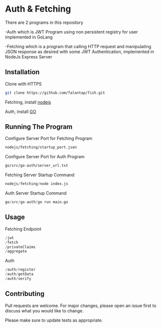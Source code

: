 # Auth & Fetching

There are 2 programs in this repository

-Auth which is JWT Program using non persistent registry for user implemented in GoLang

-Fetching which is a program that calling HTTP request and manipulating JSON response as desired with some JWT Authentication, implemented in NodeJs Express Server
## Installation

Clone with HTTPS

```bash
git clone https://github.com/falantap/fish.git
```
Fetching, install [nodejs](https://nodejs.org/en/download/)

Auth, install [GO](https://golang.org/doc/install)

## Running The Program
Configure Server Port for Fetching Program

```bash
nodejs/fetching/startup_port.json
```
Configure Server Port for Auth Program

```bash
go/src/go-auth/server_url.txt
```

Fetching Server Startup Command
```python
nodejs/fetching/node index.js
```
Auth Server Startup Command
```python
go/src/go-auth/go run main.go
```
## Usage
Fetching Endpoint
```python
/jwt
/fetch
/privateClaims
/aggregate
```
Auth
```python
/auth/register
/auth/getData
/auth/verify
```
## Contributing
Pull requests are welcome. For major changes, please open an issue first to discuss what you would like to change.

Please make sure to update tests as appropriate.
